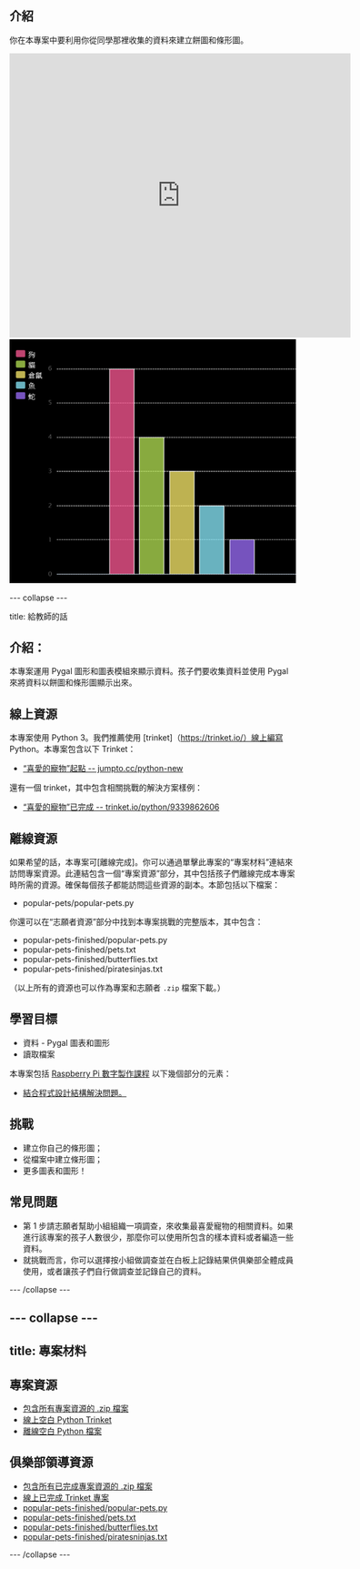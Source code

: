 ## 介紹

你在本專案中要利用你從同學那裡收集的資料來建立餅圖和條形圖。  

<div class="trinket">
  <iframe src="https://trinket.io/embed/python/60b328aec6?outputOnly=true&start=result" width="600" height="500" frameborder="0" marginwidth="0" marginheight="0" allowfullscreen>
  </iframe>
  <img src="images/pets-finished.png">
</div>



--- collapse ---

title: 給教師的話



## 介紹：
本專案運用 Pygal 圖形和圖表模組來顯示資料。孩子們要收集資料並使用 Pygal 來將資料以餅圖和條形圖顯示出來。  

## 線上資源

本專案使用 Python 3。我們推薦使用 [trinket]（https://trinket.io/）線上編寫 Python。本專案包含以下 Trinket：

+ [“喜愛的寵物”起點 -- jumpto.cc/python-new](http://jumpto.cc/python-new)

還有一個 trinket，其中包含相關挑戰的解決方案樣例：

+ [“喜愛的寵物”已完成 -- trinket.io/python/9339862606](https://trinket.io/python/60b328aec6)

## 離線資源
如果希望的話，本專案可[離線完成]。你可以通過單擊此專案的“專案材料”連結來訪問專案資源。此連結包含一個“專案資源”部分，其中包括孩子們離線完成本專案時所需的資源。確保每個孩子都能訪問這些資源的副本。本節包括以下檔案：

+ popular-pets/popular-pets.py

你還可以在“志願者資源”部分中找到本專案挑戰的完整版本，其中包含：

+ popular-pets-finished/popular-pets.py
+ popular-pets-finished/pets.txt
+ popular-pets-finished/butterflies.txt
+ popular-pets-finished/piratesinjas.txt

（以上所有的資源也可以作為專案和志願者 `.zip` 檔案下載。）

## 學習目標
+ 資料 - Pygal 圖表和圖形
+ 讀取檔案

本專案包括 [Raspberry Pi 數字製作課程](http://rpf.io/curriculum) 以下幾個部分的元素：

+ [結合程式設計結構解決問題。](https://www.raspberrypi.org/curriculum/programming/builder)

## 挑戰
+ 建立你自己的條形圖；
+ 從檔案中建立條形圖；
+ 更多圖表和圖形！

## 常見問題
+ 第 1 步請志願者幫助小組組織一項調查，來收集最喜愛寵物的相關資料。如果進行該專案的孩子人數很少，那麼你可以使用所包含的樣本資料或者編造一些資料。
+ 就挑戰而言，你可以選擇按小組做調查並在白板上記錄結果供俱樂部全體成員使用，或者讓孩子們自行做調查並記錄自己的資料。


--- /collapse ---


--- collapse ---
---
title: 專案材料
---
## 專案資源
* [包含所有專案資源的 .zip 檔案](resources/popular-pets-project-resources.zip)
* [線上空白 Python Trinket](http://jumpto.cc/python-new)
* [離線空白 Python 檔案](resources/new-new.py)

## 俱樂部領導資源
* [包含所有已完成專案資源的 .zip 檔案](resources/popular-pets-volunteer-resources.zip)
* [線上已完成 Trinket 專案](https://trinket.io/python/60b328aec6)
* [popular-pets-finished/popular-pets.py](resources/popular-pets-finished-popular-pets.py)
* [popular-pets-finished/pets.txt](resources/popular-pets-finished-pets.txt)
* [popular-pets-finished/butterflies.txt](resources/popular-pets-finished-butterflies.txt)
* [popular-pets-finished/piratesninjas.txt](resources/popular-pets-finished-piratesninjas.txt)

--- /collapse ---
